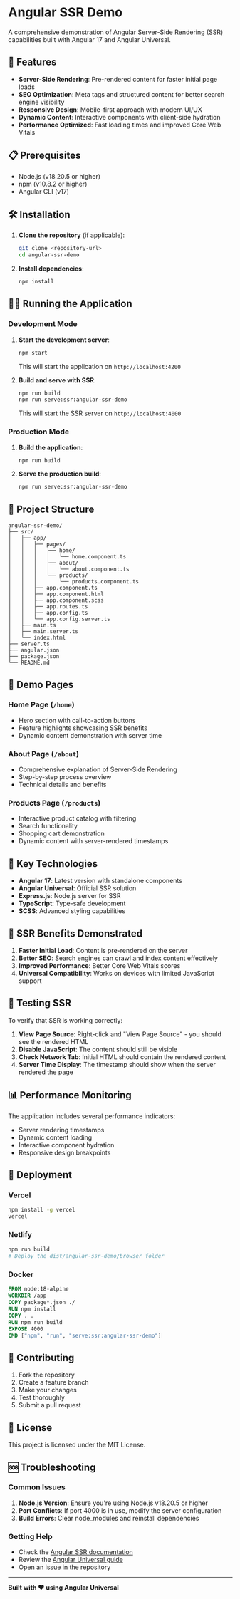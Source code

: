 # Angular SSR Demo

A comprehensive demonstration of Angular Server-Side Rendering (SSR) capabilities built with Angular 17 and Angular Universal.

## 🚀 Features

- **Server-Side Rendering**: Pre-rendered content for faster initial page loads
- **SEO Optimization**: Meta tags and structured content for better search engine visibility
- **Responsive Design**: Mobile-first approach with modern UI/UX
- **Dynamic Content**: Interactive components with client-side hydration
- **Performance Optimized**: Fast loading times and improved Core Web Vitals

## 📋 Prerequisites

- Node.js (v18.20.5 or higher)
- npm (v10.8.2 or higher)
- Angular CLI (v17)

## 🛠️ Installation

1. **Clone the repository** (if applicable):
   ```bash
   git clone <repository-url>
   cd angular-ssr-demo
   ```

2. **Install dependencies**:
   ```bash
   npm install
   ```

## 🏃‍♂️ Running the Application

### Development Mode

1. **Start the development server**:
   ```bash
   npm start
   ```
   This will start the application on `http://localhost:4200`

2. **Build and serve with SSR**:
   ```bash
   npm run build
   npm run serve:ssr:angular-ssr-demo
   ```
   This will start the SSR server on `http://localhost:4000`

### Production Mode

1. **Build the application**:
   ```bash
   npm run build
   ```

2. **Serve the production build**:
   ```bash
   npm run serve:ssr:angular-ssr-demo
   ```

## 📁 Project Structure

```
angular-ssr-demo/
├── src/
│   ├── app/
│   │   ├── pages/
│   │   │   ├── home/
│   │   │   │   └── home.component.ts
│   │   │   ├── about/
│   │   │   │   └── about.component.ts
│   │   │   └── products/
│   │   │       └── products.component.ts
│   │   ├── app.component.ts
│   │   ├── app.component.html
│   │   ├── app.component.scss
│   │   ├── app.routes.ts
│   │   ├── app.config.ts
│   │   └── app.config.server.ts
│   ├── main.ts
│   ├── main.server.ts
│   └── index.html
├── server.ts
├── angular.json
├── package.json
└── README.md
```

## 🎯 Demo Pages

### Home Page (`/home`)
- Hero section with call-to-action buttons
- Feature highlights showcasing SSR benefits
- Dynamic content demonstration with server time

### About Page (`/about`)
- Comprehensive explanation of Server-Side Rendering
- Step-by-step process overview
- Technical details and benefits

### Products Page (`/products`)
- Interactive product catalog with filtering
- Search functionality
- Shopping cart demonstration
- Dynamic content with server-rendered timestamps

## 🔧 Key Technologies

- **Angular 17**: Latest version with standalone components
- **Angular Universal**: Official SSR solution
- **Express.js**: Node.js server for SSR
- **TypeScript**: Type-safe development
- **SCSS**: Advanced styling capabilities

## 🌟 SSR Benefits Demonstrated

1. **Faster Initial Load**: Content is pre-rendered on the server
2. **Better SEO**: Search engines can crawl and index content effectively
3. **Improved Performance**: Better Core Web Vitals scores
4. **Universal Compatibility**: Works on devices with limited JavaScript support

## 🧪 Testing SSR

To verify that SSR is working correctly:

1. **View Page Source**: Right-click and "View Page Source" - you should see the rendered HTML
2. **Disable JavaScript**: The content should still be visible
3. **Check Network Tab**: Initial HTML should contain the rendered content
4. **Server Time Display**: The timestamp should show when the server rendered the page

## 📊 Performance Monitoring

The application includes several performance indicators:

- Server rendering timestamps
- Dynamic content loading
- Interactive component hydration
- Responsive design breakpoints

## 🚀 Deployment

### Vercel
```bash
npm install -g vercel
vercel
```

### Netlify
```bash
npm run build
# Deploy the dist/angular-ssr-demo/browser folder
```

### Docker
```dockerfile
FROM node:18-alpine
WORKDIR /app
COPY package*.json ./
RUN npm install
COPY . .
RUN npm run build
EXPOSE 4000
CMD ["npm", "run", "serve:ssr:angular-ssr-demo"]
```

## 🤝 Contributing

1. Fork the repository
2. Create a feature branch
3. Make your changes
4. Test thoroughly
5. Submit a pull request

## 📝 License

This project is licensed under the MIT License.

## 🆘 Troubleshooting

### Common Issues

1. **Node.js Version**: Ensure you're using Node.js v18.20.5 or higher
2. **Port Conflicts**: If port 4000 is in use, modify the server configuration
3. **Build Errors**: Clear node_modules and reinstall dependencies

### Getting Help

- Check the [Angular SSR documentation](https://angular.dev/guide/ssr)
- Review the [Angular Universal guide](https://angular.dev/guide/universal)
- Open an issue in the repository

---

**Built with ❤️ using Angular Universal**
